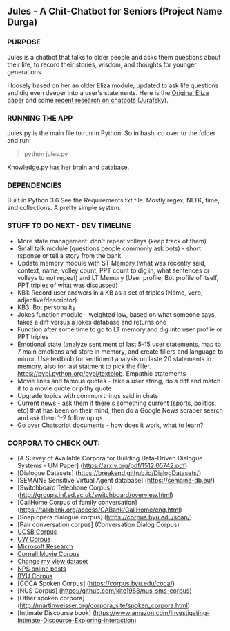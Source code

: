 ## Jules - A Chit-Chatbot for Seniors (Project Name Durga)

### PURPOSE
Jules is a chatbot that talks to older people and asks them questions about their life, to record their stories, wisdom, and thoughts for younger generations.

I loosely based on her an older Eliza module, updated to ask life questions and dig even deeper into a user's statements.  Here is the [Original Eliza paper](http://web.stanford.edu/class/cs124/p36-weizenabaum.pdf) and some [recent research on chatbots (Jurafsky).](http://web.stanford.edu/~jurafsky/slp3/29.pdf)

### RUNNING THE APP
Jules.py is the main file to run in Python.  So in bash, cd over to the folder and run:
> python jules.py

Knowledge.py has her brain and database.

### DEPENDENCIES
Built in Python 3.6
See the Requirements.txt file.
Mostly regex, NLTK, time, and collections.  A pretty simple system.

### STUFF TO DO NEXT - DEV TIMELINE
- More state management: don't repeat volleys (keep track of them)
- Small talk module (questions people commonly ask bots) - short rsponse or tell a story from the bank
- Update memory module with ST Memory (what was recently said, context, name, volley count, PPT count to dig in, what sentences or volleys to not repeat) and LT Memory (User profile, Bot profile of itself, PPT triples of what was discussed) 
- KB1: Record user answers in a KB as a set of triples (Name, verb, adjective/descriptor) 
- KB3: Bot personality 
- Jokes function module - weighted low, based on what someone says, takes a diff versus a jokes database and returns one 
- Function after some time to go to LT memory and dig into user profile or PPT triples 
- Emotional state (analyze sentiment of last 5-15 user statements, map to 7 main emotions and store in memory, and create fillers and language to mirror. Use textblob for sentiment analysis on laste 20 statements in memory, also for last statment to pick the filler.  https://pypi.python.org/pypi/textblob.  Empathic statements 
- Movie lines and famous quotes - take a user string, do a diff and match it to a movie quote or pithy quote 
- Upgrade topics with common things said in chats
- Current news - ask them if there's something current (sports, politics, etc) that has been on their mind, then do a Google News scraper search and ask them 1-2 follow up qs
- Go over Chatscript documents - how does it work, what to learn?

### CORPORA TO CHECK OUT:
- [A Survey of Available Corpora for Building Data-Driven Dialogue Systems - UM Paper] (https://arxiv.org/pdf/1512.05742.pdf)
- [Dialogue Datasets] (https://breakend.github.io/DialogDatasets/)
- [SEMAINE Sensitive Virtual Agent database] (https://semaine-db.eu/)
- [Switchboard Telephone Corpus] (http://groups.inf.ed.ac.uk/switchboard/overview.html)
- [CallHome Corpus of family conversation] (https://talkbank.org/access/CABank/CallHome/eng.html)
- [Soap opera dialogue corpus] (https://corpus.byu.edu/soap/)
- [Pair conversation corpus] (Conversation Dialog Corpus)
- [UCSB Corpus](http://www.linguistics.ucsb.edu/research/santa-barbara-corpus#SBC008)
- [UW Corpus](http://courses.washington.edu/englhtml/engl560/corplingresources.htm)
- [Microsoft Research](https://www.microsoft.com/en-us/download/details.aspx?id=52375&from=http%3A%2F%2Fresearch.microsoft.com%2Fen-us%2Fdownloads%2F6096d3da-0c3b-42fa-a480-646929aa06f1%2F  "MSFT Research")
- [Cornell Movie Corpus](https://people.mpi-sws.org/~cristian/Cornell_Movie-Dialogs_Corpus.html  "Cornell Movie Corpus")
- [Change my view dataset](https://chenhaot.com/pages/changemyview.html  "Change my View persuasion dataset")
- [NPS online posts](http://faculty.nps.edu/cmartell/NPSChat.htm  "NPS online post chat corpus")
- [BYU Corpus](http://corpus.byu.edu/overview.asp "BYU Corpus")
- [COCA Spoken Corpus] (https://corpus.byu.edu/coca/)
- [NUS Corpus] (https://github.com/kite1988/nus-sms-corpus)
- [Other spoken corpora] (http://martinweisser.org/corpora_site/spoken_corpora.html)
- [Intimate Discourse book] (https://www.amazon.com/Investigating-Intimate-Discourse-Exploring-interaction)

